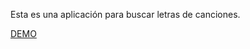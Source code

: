 Esta es una aplicación para buscar letras de canciones.

<a href="https://luisguzmanm.github.io/song-lyrics/">DEMO</a>
